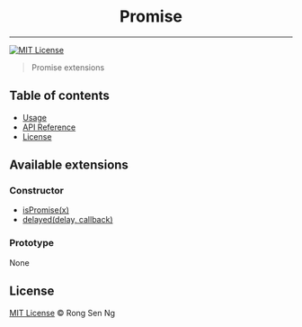 <div align="center" style="text-align: center;">
  <h1 style="border-bottom: none;">Promise</h1>

  <p></p>
</div>

<hr />

[![MIT License][mit-license-badge]][mit-license-url]

> Promise extensions

## Table of contents <!-- omit in toc -->

- [Usage](#Usage)
- [API Reference](#API-Reference)
- [License](#License)

## Available extensions

### Constructor

* [isPromise(x)]
* [delayed(delay, callback)]

### Prototype

None

## License

[MIT License](http://motss.mit-license.org/) © Rong Sen Ng

<!-- References -->
[isPromise(x)]: /src/promise/API_REFERENCE.md#ispromisex
[delayed(delay, callback)]: /src/promise/API_REFERENCE.md#delayeddelayed-callback

<!-- MDN -->
[array-mdn-url]: https://developer.mozilla.org/en-US/docs/Web/JavaScript/Reference/Global_Objects/Array
[boolean-mdn-url]: https://developer.mozilla.org/en-US/docs/Web/JavaScript/Reference/Global_Objects/Boolean
[function-mdn-url]: https://developer.mozilla.org/en-US/docs/Web/JavaScript/Reference/Global_Objects/Function
[map-mdn-url]: https://developer.mozilla.org/en-US/docs/Web/JavaScript/Reference/Global_Objects/Map
[number-mdn-url]: https://developer.mozilla.org/en-US/docs/Web/JavaScript/Reference/Global_Objects/Number
[object-mdn-url]: https://developer.mozilla.org/en-US/docs/Web/JavaScript/Reference/Global_Objects/Object
[promise-mdn-url]: https://developer.mozilla.org/en-US/docs/Web/JavaScript/Reference/Global_Objects/Promise
[regexp-mdn-url]: https://developer.mozilla.org/en-US/docs/Web/JavaScript/Reference/Global_Objects/RegExp
[set-mdn-url]: https://developer.mozilla.org/en-US/docs/Web/JavaScript/Reference/Global_Objects/Set
[string-mdn-url]: https://developer.mozilla.org/en-US/docs/Web/JavaScript/Reference/Global_Objects/String
[void-mdn-url]: https://developer.mozilla.org/en-US/docs/Web/JavaScript/Reference/Operators/void
[error-mdn-url]: https://developer.mozilla.org/en-US/docs/Web/JavaScript/Reference/Global_Objects/Error

<!-- Badges -->
[mit-license-badge]: https://flat.badgen.net/badge/license/MIT/blue

<!-- Links -->
[mit-license-url]: https://github.com/motss/deno_mod/blob/master/LICENSE
